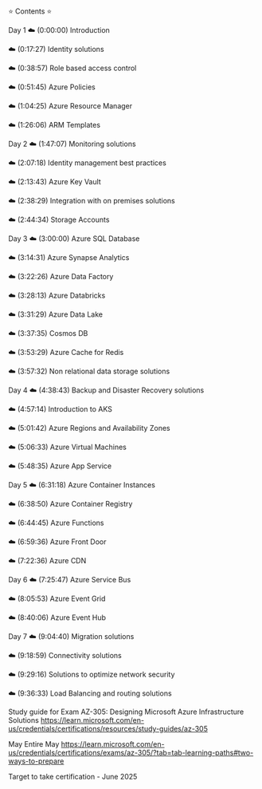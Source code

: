 ⭐️ Contents ⭐️

Day 1
☁️ (0:00:00) Introduction

☁️ (0:17:27) Identity solutions

☁️ (0:38:57) Role based access control

☁️ (0:51:45) Azure Policies

☁️ (1:04:25) Azure Resource Manager

☁️ (1:26:06) ARM Templates


Day 2
☁️ (1:47:07) Monitoring solutions

☁️ (2:07:18) Identity management best practices

☁️ (2:13:43) Azure Key Vault

☁️ (2:38:29) Integration with on premises solutions

☁️ (2:44:34) Storage Accounts


Day 3
☁️ (3:00:00) Azure SQL Database

☁️ (3:14:31) Azure Synapse Analytics

☁️ (3:22:26) Azure Data Factory

☁️ (3:28:13) Azure Databricks

☁️ (3:31:29) Azure Data Lake

☁️ (3:37:35) Cosmos DB

☁️ (3:53:29) Azure Cache for Redis

☁️ (3:57:32) Non relational data storage solutions


Day 4
☁️ (4:38:43) Backup and Disaster Recovery solutions

☁️ (4:57:14) Introduction to AKS

☁️ (5:01:42) Azure Regions and Availability Zones

☁️ (5:06:33) Azure Virtual Machines

☁️ (5:48:35) Azure App Service

Day 5
☁️ (6:31:18) Azure Container Instances

☁️ (6:38:50) Azure Container Registry

☁️ (6:44:45) Azure Functions

☁️ (6:59:36) Azure Front Door

☁️ (7:22:36) Azure CDN

Day 6
☁️ (7:25:47) Azure Service Bus

☁️ (8:05:53) Azure Event Grid

☁️ (8:40:06) Azure Event Hub


Day 7
☁️ (9:04:40) Migration solutions

☁️ (9:18:59) Connectivity solutions

☁️ (9:29:16) Solutions to optimize network security

☁️ (9:36:33) Load Balancing and routing solutions


Study guide for Exam AZ-305: Designing Microsoft Azure Infrastructure Solutions
https://learn.microsoft.com/en-us/credentials/certifications/resources/study-guides/az-305

May Entire May 
https://learn.microsoft.com/en-us/credentials/certifications/exams/az-305/?tab=tab-learning-paths#two-ways-to-prepare

Target to take certification - June 2025
